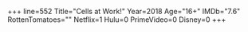 +++
line=552
Title="Cells at Work!"
Year=2018
Age="16+"
IMDb="7.6"
RottenTomatoes=""
Netflix=1
Hulu=0
PrimeVideo=0
Disney=0
+++

